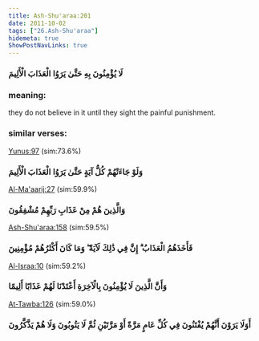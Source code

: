 ```yaml
---
title: Ash-Shu'araa:201
date: 2011-10-02
tags: ["26.Ash-Shu'araa"]
hidemeta: true 
ShowPostNavLinks: true 
---
```

### لَا يُؤْمِنُونَ بِهِ حَتَّىٰ يَرَوُا الْعَذَابَ الْأَلِيمَ
### meaning: 
they do not believe in it until they sight the painful punishment.
### similar verses: 

[Yunus:97](/10/97) (sim:73.6%)

### وَلَوْ جَاءَتْهُمْ كُلُّ آيَةٍ حَتَّىٰ يَرَوُا الْعَذَابَ الْأَلِيمَ

[Al-Ma'aarij:27](/70/27) (sim:59.9%)

### وَالَّذِينَ هُمْ مِنْ عَذَابِ رَبِّهِمْ مُشْفِقُونَ

[Ash-Shu'araa:158](/26/158) (sim:59.5%)

### فَأَخَذَهُمُ الْعَذَابُ ۗ إِنَّ فِي ذَٰلِكَ لَآيَةً ۖ وَمَا كَانَ أَكْثَرُهُمْ مُؤْمِنِينَ

[Al-Israa:10](/17/10) (sim:59.2%)

### وَأَنَّ الَّذِينَ لَا يُؤْمِنُونَ بِالْآخِرَةِ أَعْتَدْنَا لَهُمْ عَذَابًا أَلِيمًا

[At-Tawba:126](/9/126) (sim:59.0%)

### أَوَلَا يَرَوْنَ أَنَّهُمْ يُفْتَنُونَ فِي كُلِّ عَامٍ مَرَّةً أَوْ مَرَّتَيْنِ ثُمَّ لَا يَتُوبُونَ وَلَا هُمْ يَذَّكَّرُونَ
